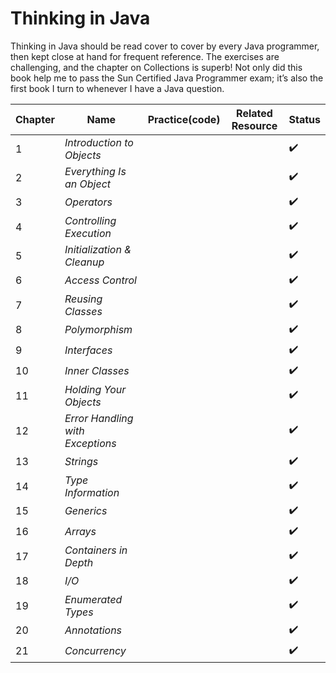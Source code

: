 # Thinking in Java
Thinking in Java should be read cover to cover by every Java programmer, then kept close at hand for frequent reference. The exercises are challenging, and the chapter on Collections is superb! Not only did this book help me to pass the Sun Certified Java Programmer exam; it’s also the first book I turn to whenever I have a Java question.

|Chapter|Name|Practice(code)|Related Resource|Status|
|-------|----|--------------|----------------|------|
|1|_Introduction to Objects_|||:heavy_check_mark:|
|2|_Everything Is an Object_|||:heavy_check_mark:|
|3|_Operators_|||:heavy_check_mark:|
|4|_Controlling Execution_ |||:heavy_check_mark:|
|5|_Initialization & Cleanup_|||:heavy_check_mark:|
|6|_Access Control_|||:heavy_check_mark:|
|7|_Reusing Classes_|||:heavy_check_mark:|
|8|_Polymorphism_|||:heavy_check_mark:|
|9|_Interfaces_|||:heavy_check_mark:|
|10|_Inner Classes_|||:heavy_check_mark:|
|11|_Holding Your Objects_|||:heavy_check_mark:|
|12|_Error Handling with Exceptions_|||:heavy_check_mark:|
|13|_Strings_|||:heavy_check_mark:|
|14|_Type Information_|||:heavy_check_mark:|
|15|_Generics_|||:heavy_check_mark:|
|16|_Arrays_|||:heavy_check_mark:|
|17|_Containers in Depth_|||:heavy_check_mark:|
|18|_I/O_|||:heavy_check_mark:|
|19|_Enumerated Types_|||:heavy_check_mark:|
|20|_Annotations_|||:heavy_check_mark:|
|21|_Concurrency_|||:heavy_check_mark:|
